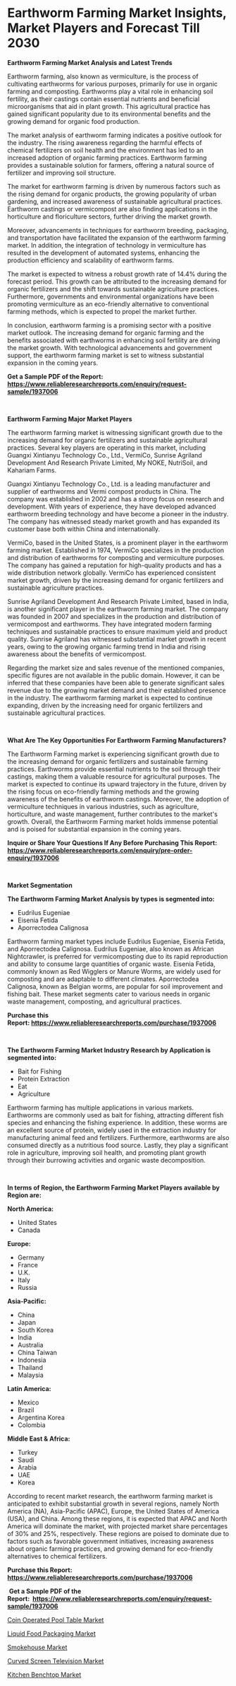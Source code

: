 <p><h1>Earthworm Farming Market Insights, Market Players and Forecast Till 2030</h1></p><p><strong>Earthworm Farming Market Analysis and Latest Trends</strong></p>
<p><p>Earthworm farming, also known as vermiculture, is the process of cultivating earthworms for various purposes, primarily for use in organic farming and composting. Earthworms play a vital role in enhancing soil fertility, as their castings contain essential nutrients and beneficial microorganisms that aid in plant growth. This agricultural practice has gained significant popularity due to its environmental benefits and the growing demand for organic food production.</p><p>The market analysis of earthworm farming indicates a positive outlook for the industry. The rising awareness regarding the harmful effects of chemical fertilizers on soil health and the environment has led to an increased adoption of organic farming practices. Earthworm farming provides a sustainable solution for farmers, offering a natural source of fertilizer and improving soil structure.</p><p>The market for earthworm farming is driven by numerous factors such as the rising demand for organic products, the growing popularity of urban gardening, and increased awareness of sustainable agricultural practices. Earthworm castings or vermicompost are also finding applications in the horticulture and floriculture sectors, further driving the market growth.</p><p>Moreover, advancements in techniques for earthworm breeding, packaging, and transportation have facilitated the expansion of the earthworm farming market. In addition, the integration of technology in vermiculture has resulted in the development of automated systems, enhancing the production efficiency and scalability of earthworm farms.</p><p>The market is expected to witness a robust growth rate of 14.4% during the forecast period. This growth can be attributed to the increasing demand for organic fertilizers and the shift towards sustainable agriculture practices. Furthermore, governments and environmental organizations have been promoting vermiculture as an eco-friendly alternative to conventional farming methods, which is expected to propel the market further.</p><p>In conclusion, earthworm farming is a promising sector with a positive market outlook. The increasing demand for organic farming and the benefits associated with earthworms in enhancing soil fertility are driving the market growth. With technological advancements and government support, the earthworm farming market is set to witness substantial expansion in the coming years.</p></p>
<p><strong>Get a Sample PDF of the Report:&nbsp; <a href="https://www.reliableresearchreports.com/enquiry/request-sample/1937006">https://www.reliableresearchreports.com/enquiry/request-sample/1937006</a></strong></p>
<p>&nbsp;</p>
<p><strong>Earthworm Farming Major Market Players</strong></p>
<p><p>The earthworm farming market is witnessing significant growth due to the increasing demand for organic fertilizers and sustainable agricultural practices. Several key players are operating in this market, including Guangxi Xintianyu Technology Co., Ltd., VermiCo, Sunrise Agriland Development And Research Private Limited, My NOKE, NutriSoil, and Kahariam Farms.</p><p>Guangxi Xintianyu Technology Co., Ltd. is a leading manufacturer and supplier of earthworms and Vermi compost products in China. The company was established in 2002 and has a strong focus on research and development. With years of experience, they have developed advanced earthworm breeding technology and have become a pioneer in the industry. The company has witnessed steady market growth and has expanded its customer base both within China and internationally.</p><p>VermiCo, based in the United States, is a prominent player in the earthworm farming market. Established in 1974, VermiCo specializes in the production and distribution of earthworms for composting and vermiculture purposes. The company has gained a reputation for high-quality products and has a wide distribution network globally. VermiCo has experienced consistent market growth, driven by the increasing demand for organic fertilizers and sustainable agriculture practices.</p><p>Sunrise Agriland Development And Research Private Limited, based in India, is another significant player in the earthworm farming market. The company was founded in 2007 and specializes in the production and distribution of vermicompost and earthworms. They have integrated modern farming techniques and sustainable practices to ensure maximum yield and product quality. Sunrise Agriland has witnessed substantial market growth in recent years, owing to the growing organic farming trend in India and rising awareness about the benefits of vermicompost.</p><p>Regarding the market size and sales revenue of the mentioned companies, specific figures are not available in the public domain. However, it can be inferred that these companies have been able to generate significant sales revenue due to the growing market demand and their established presence in the industry. The earthworm farming market is expected to continue expanding, driven by the increasing need for organic fertilizers and sustainable agricultural practices.</p></p>
<p>&nbsp;</p>
<p><strong>What Are The Key Opportunities For Earthworm Farming Manufacturers?</strong></p>
<p><p>The Earthworm Farming market is experiencing significant growth due to the increasing demand for organic fertilizers and sustainable farming practices. Earthworms provide essential nutrients to the soil through their castings, making them a valuable resource for agricultural purposes. The market is expected to continue its upward trajectory in the future, driven by the rising focus on eco-friendly farming methods and the growing awareness of the benefits of earthworm castings. Moreover, the adoption of vermiculture techniques in various industries, such as agriculture, horticulture, and waste management, further contributes to the market's growth. Overall, the Earthworm Farming market holds immense potential and is poised for substantial expansion in the coming years.</p></p>
<p><strong>Inquire or Share Your Questions If Any Before Purchasing This Report: <a href="https://www.reliableresearchreports.com/enquiry/pre-order-enquiry/1937006">https://www.reliableresearchreports.com/enquiry/pre-order-enquiry/1937006</a></strong></p>
<p>&nbsp;</p>
<p><strong>Market Segmentation</strong></p>
<p><strong>The Earthworm Farming Market Analysis by types is segmented into:</strong></p>
<p><ul><li>Eudrilus Eugeniae</li><li>Eisenia Fetida</li><li>Aporrectodea Calignosa</li></ul></p>
<p><p>Earthworm farming market types include Eudrilus Eugeniae, Eisenia Fetida, and Aporrectodea Calignosa. Eudrilus Eugeniae, also known as African Nightcrawler, is preferred for vermicomposting due to its rapid reproduction and ability to consume large quantities of organic waste. Eisenia Fetida, commonly known as Red Wigglers or Manure Worms, are widely used for composting and are adaptable to different climates. Aporrectodea Calignosa, known as Belgian worms, are popular for soil improvement and fishing bait. These market segments cater to various needs in organic waste management, composting, and agricultural practices.</p></p>
<p><strong>Purchase this Report:&nbsp;<a href="https://www.reliableresearchreports.com/purchase/1937006">https://www.reliableresearchreports.com/purchase/1937006</a></strong></p>
<p>&nbsp;</p>
<p><strong>The Earthworm Farming Market Industry Research by Application is segmented into:</strong></p>
<p><ul><li>Bait for Fishing</li><li>Protein Extraction</li><li>Eat</li><li>Agriculture</li></ul></p>
<p><p>Earthworm farming has multiple applications in various markets. Earthworms are commonly used as bait for fishing, attracting different fish species and enhancing the fishing experience. In addition, these worms are an excellent source of protein, widely used in the extraction industry for manufacturing animal feed and fertilizers. Furthermore, earthworms are also consumed directly as a nutritious food source. Lastly, they play a significant role in agriculture, improving soil health, and promoting plant growth through their burrowing activities and organic waste decomposition.</p></p>
<p>&nbsp;</p>
<p><strong>In terms of Region, the Earthworm Farming Market Players available by Region are:</strong></p>
<p>
    <p> <strong> North America: </strong>
        <ul>
            <li>United States</li>
            <li>Canada</li>
        </ul>
        </p> 
    <p> <strong> Europe: </strong>
        <ul>
            <li>Germany</li>
            <li>France</li>
            <li>U.K.</li>
            <li>Italy</li>
            <li>Russia</li>
        </ul>
        </p> 
    <p> <strong> Asia-Pacific: </strong>
        <ul>
            <li>China</li>
            <li>Japan</li>
            <li>South Korea</li>
            <li>India</li>
            <li>Australia</li>
            <li>China Taiwan</li>
            <li>Indonesia</li>
            <li>Thailand</li>
            <li>Malaysia</li>
        </ul>
        </p> 
    <p> <strong> Latin America: </strong>
        <ul>
            <li>Mexico</li>
            <li>Brazil</li>
            <li>Argentina Korea</li>
            <li>Colombia</li>
        </ul>
        </p> 
    <p> <strong> Middle East & Africa: </strong>
        <ul>
            <li>Turkey</li>
            <li>Saudi</li>
            <li>Arabia</li>
            <li>UAE</li>
            <li>Korea</li>
        </ul>
    </p>
    </p>
<p><p>According to recent market research, the earthworm farming market is anticipated to exhibit substantial growth in several regions, namely North America (NA), Asia-Pacific (APAC), Europe, the United States of America (USA), and China. Among these regions, it is expected that APAC and North America will dominate the market, with projected market share percentages of 30% and 25%, respectively. These regions are poised to dominate due to factors such as favorable government initiatives, increasing awareness about organic farming practices, and growing demand for eco-friendly alternatives to chemical fertilizers.</p></p>
<p><strong>Purchase this Report: <a href="https://www.reliableresearchreports.com/purchase/1937006">https://www.reliableresearchreports.com/purchase/1937006</a></strong></p>
<p>&nbsp;<strong>Get a Sample PDF of the Report:&nbsp;&nbsp;<a href="https://www.reliableresearchreports.com/enquiry/request-sample/1937006">https://www.reliableresearchreports.com/enquiry/request-sample/1937006</a></strong></p>
<p><strong></strong></p>
<p><p><a href="https://medium.com/@othamcclure/coin-operated-pool-table-market-outlook-industry-overview-and-forecast-2023-to-2030-00fe45285d9f">Coin Operated Pool Table Market</a></p><p><a href="https://medium.com/@winonaboehm2023/liquid-food-packaging-market-share-evolution-and-market-growth-trends-2023-2030-68b578e5a4f1">Liquid Food Packaging Market</a></p><p><a href="https://medium.com/@anibalstamm1912/smokehouse-market-report-reveals-the-latest-trends-and-growth-opportunities-of-this-market-8aa27837c9ea">Smokehouse Market</a></p><p><a href="https://medium.com/@marinaieme/curved-screen-television-market-insight-market-trends-growth-forecasted-from-2023-to-2030-f79ef0add0eb">Curved Screen Television Market</a></p><p><a href="https://medium.com/@porteradams98/kitchen-benchtop-market-share-evolution-and-market-growth-trends-2023-2030-3697c051c4af">Kitchen Benchtop Market</a></p></p>